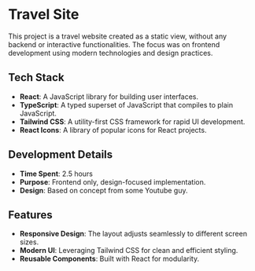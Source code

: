 # Travel Site

This project is a travel website created as a static view, without any backend or interactive functionalities. The focus was on frontend development using modern technologies and design practices.

## Tech Stack

- **React**: A JavaScript library for building user interfaces.
- **TypeScript**: A typed superset of JavaScript that compiles to plain JavaScript.
- **Tailwind CSS**: A utility-first CSS framework for rapid UI development.
- **React Icons**: A library of popular icons for React projects.

## Development Details

- **Time Spent**: 2.5 hours
- **Purpose**: Frontend only, design-focused implementation.
- **Design**: Based on concept from some Youtube guy.

## Features

- **Responsive Design**: The layout adjusts seamlessly to different screen sizes.
- **Modern UI**: Leveraging Tailwind CSS for clean and efficient styling.
- **Reusable Components**: Built with React for modularity.
